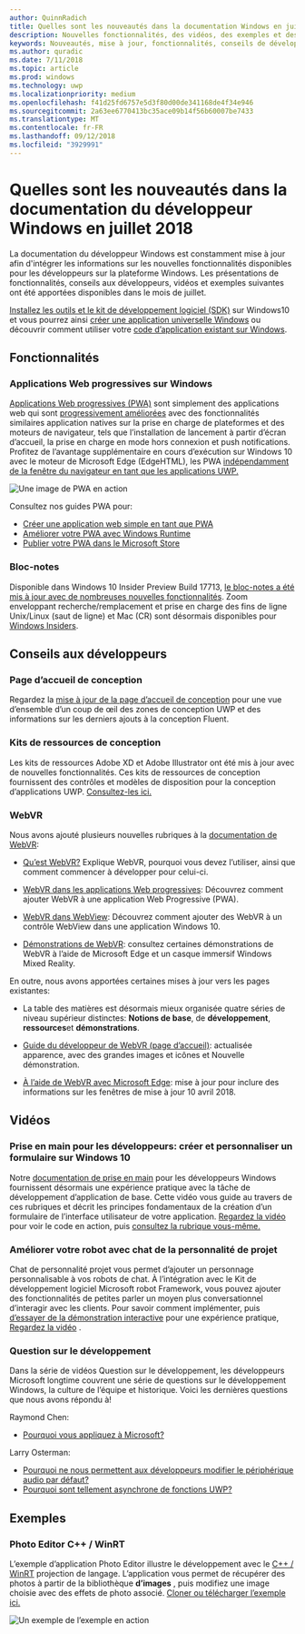 ```yaml
---
author: QuinnRadich
title: Quelles sont les nouveautés dans la documentation Windows en juillet 2018 - développer des applications UWP
description: Nouvelles fonctionnalités, des vidéos, des exemples et des conseils aux développeurs ont été ajoutées à la documentation du développeur Windows 10 juillet 2018.
keywords: Nouveautés, mise à jour, fonctionnalités, conseils de développeur, Windows 10, juillet
ms.author: quradic
ms.date: 7/11/2018
ms.topic: article
ms.prod: windows
ms.technology: uwp
ms.localizationpriority: medium
ms.openlocfilehash: f41d25fd6757e5d3f80d00de341168de4f34e946
ms.sourcegitcommit: 2a63ee6770413bc35ace09b14f56b60007be7433
ms.translationtype: MT
ms.contentlocale: fr-FR
ms.lasthandoff: 09/12/2018
ms.locfileid: "3929991"
---
```

# <a name="whats-new-in-the-windows-developer-docs-in-july-2018"></a>Quelles sont les nouveautés dans la documentation du développeur Windows en juillet 2018

La documentation du développeur Windows est constamment mise à jour afin d'intégrer les informations sur les nouvelles fonctionnalités disponibles pour les développeurs sur la plateforme Windows. Les présentations de fonctionnalités, conseils aux développeurs, vidéos et exemples suivantes ont été apportées disponibles dans le mois de juillet.

[Installez les outils et le kit de développement logiciel (SDK)](http://go.microsoft.com/fwlink/?LinkId=821431) sur Windows10 et vous pourrez ainsi [créer une application universelle Windows](../get-started/create-uwp-apps.md) ou découvrir comment utiliser votre [code d’application existant sur Windows](../porting/index.md).

## <a name="features"></a>Fonctionnalités

### <a name="progressive-web-apps-on-windows"></a>Applications Web progressives sur Windows

[Applications Web progressives (PWA)](https://developer.microsoft.com/windows/pwa) sont simplement des applications web qui sont [progressivement améliorées](https://wikipedia.org/wiki/Progressive_enhancement) avec des fonctionnalités similaires application natives sur la prise en charge de plateformes et des moteurs de navigateur, tels que l’installation de lancement à partir d’écran d’accueil, la prise en charge en mode hors connexion et push notifications. Profitez de l’avantage supplémentaire en cours d’exécution sur Windows 10 avec le moteur de Microsoft Edge (EdgeHTML), les PWA [indépendamment de la fenêtre du navigateur en tant que les applications UWP.](https://docs.microsoft.com/microsoft-edge/progressive-web-apps/windows-features)

![Une image de PWA en action](images/progressive-web-apps.jpg)

Consultez nos guides PWA pour:

* [Créer une application web simple en tant que PWA](https://docs.microsoft.com/microsoft-edge/progressive-web-apps/get-started)
* [Améliorer votre PWA avec Windows Runtime](https://docs.microsoft.com/en-us/microsoft-edge/progressive-web-apps/windows-features)
* [Publier votre PWA dans le Microsoft Store](https://docs.microsoft.com/microsoft-edge/progressive-web-apps/microsoft-store)

### <a name="notepad"></a>Bloc-notes

Disponible dans Windows 10 Insider Preview Build 17713, [le bloc-notes a été mis à jour avec de nombreuses nouvelles fonctionnalités](http://aka.ms/ant-man). Zoom enveloppant recherche/remplacement et prise en charge des fins de ligne Unix/Linux (saut de ligne) et Mac (CR) sont désormais disponibles pour [Windows Insiders](https://insider.windows.com/). 

## <a name="developer-guidance"></a>Conseils aux développeurs

### <a name="design-landing-page"></a>Page d’accueil de conception

Regardez la [mise à jour de la page d’accueil de conception](https://developer.microsoft.com/windows/apps/design) pour une vue d’ensemble d’un coup de œil des zones de conception UWP et des informations sur les derniers ajouts à la conception Fluent.

### <a name="design-toolkits"></a>Kits de ressources de conception

Les kits de ressources Adobe XD et Adobe Illustrator ont été mis à jour avec de nouvelles fonctionnalités. Ces kits de ressources de conception fournissent des contrôles et modèles de disposition pour la conception d’applications UWP. [Consultez-les ici.](../design/downloads/index.md)

### <a name="webvr"></a>WebVR

Nous avons ajouté plusieurs nouvelles rubriques à la [documentation de WebVR](https://docs.microsoft.com/microsoft-edge/webvr/
):

* [Qu’est WebVR?](https://docs.microsoft.com/microsoft-edge/webvr/what-is-webvr
) Explique WebVR, pourquoi vous devez l’utiliser, ainsi que comment commencer à développer pour celui-ci.

* [WebVR dans les applications Web progressives](https://docs.microsoft.com/microsoft-edge/webvr/webvr-in-pwas): Découvrez comment ajouter WebVR à une application Web Progressive (PWA).

* [WebVR dans WebView](https://docs.microsoft.com/microsoft-edge/webvr/webvr-in-webview): Découvrez comment ajouter des WebVR à un contrôle WebView dans une application Windows 10.

* [Démonstrations de WebVR](https://docs.microsoft.com/microsoft-edge/webvr/demos): consultez certaines démonstrations de WebVR à l’aide de Microsoft Edge et un casque immersif Windows Mixed Reality.

En outre, nous avons apportées certaines mises à jour vers les pages existantes:

* La table des matières est désormais mieux organisée quatre séries de niveau supérieur distinctes: **Notions de base**, de **développement**, **ressources**et **démonstrations**.

* [Guide du développeur de WebVR (page d’accueil)](https://docs.microsoft.com/microsoft-edge/webvr/): actualisée apparence, avec des grandes images et icônes et Nouvelle démonstration.

* [À l’aide de WebVR avec Microsoft Edge](https://docs.microsoft.com/microsoft-edge/webvr/webvr-with-edge): mise à jour pour inclure des informations sur les fenêtres de mise à jour 10 avril 2018.

## <a name="videos"></a>Vidéos

### <a name="get-started-for-devs-create-and-customize-a-form-on-windows-10"></a>Prise en main pour les développeurs: créer et personnaliser un formulaire sur Windows 10

Notre [documentation de prise en main](../get-started/index.md) pour les développeurs Windows fournissent désormais une expérience pratique avec la tâche de développement d’application de base. Cette vidéo vous guide au travers de ces rubriques et décrit les principes fondamentaux de la création d’un formulaire de l’interface utilisateur de votre application. [Regardez la vidéo](https://www.youtube.com/watch?v=AgngKzq4hKI&feature=youtu.be) pour voir le code en action, puis [consultez la rubrique vous-même.](http://aka.ms/CreateForms)

### <a name="enhance-your-bot-with-project-personality-chat"></a>Améliorer votre robot avec chat de la personnalité de projet

Chat de personnalité projet vous permet d’ajouter un personnage personnalisable à vos robots de chat. À l’intégration avec le Kit de développement logiciel Microsoft robot Framework, vous pouvez ajouter des fonctionnalités de petites parler un moyen plus conversationnel d’interagir avec les clients. Pour savoir comment implémenter, puis [d’essayer de la démonstration interactive](http://aka.ms/PersonalityChat) pour une expérience pratique, [Regardez la vidéo](https://www.youtube.com/watch?v=5C_uD8g2QKg&feature=youtu.be) .

### <a name="one-dev-question"></a>Question sur le développement

Dans la série de vidéos Question sur le développement, les développeurs Microsoft longtime couvrent une série de questions sur le développement Windows, la culture de l’équipe et historique. Voici les dernières questions que nous avons répondu à!

Raymond Chen:

* [Pourquoi vous appliquez à Microsoft?](https://www.youtube.com/watch?v=oL8ymamkEMU&feature=youtu.be)

Larry Osterman:

* [Pourquoi ne nous permettent aux développeurs modifier le périphérique audio par défaut?](https://www.youtube.com/watch?v=6aNUoVfbnmg&feature=youtu.be)
* [Pourquoi sont tellement asynchrone de fonctions UWP?](https://www.youtube.com/watch?v=5M724QIy1Mk&feature=youtu.be)

## <a name="samples"></a>Exemples

### <a name="photo-editor-cwinrt"></a>Photo Editor C++ / WinRT

L’exemple d’application Photo Editor illustre le développement avec le [C++ / WinRT](../cpp-and-winrt-apis/intro-to-using-cpp-with-winrt.md) projection de langage. L’application vous permet de récupérer des photos à partir de la bibliothèque **d’images** , puis modifiez une image choisie avec des effets de photo associé. [Cloner ou télécharger l’exemple ici.](https://github.com/Microsoft/Windows-appsample-photo-editor)

![Un exemple de l’exemple en action](images/photo-editor-banner.png)
